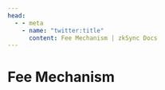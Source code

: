 ```yaml
---
head:
  - - meta
    - name: "twitter:title"
      content: Fee Mechanism | zkSync Docs
---
```


# Fee Mechanism
